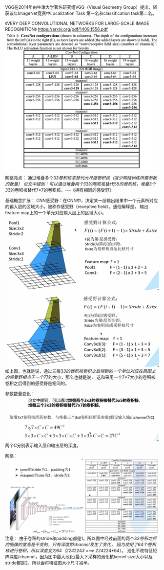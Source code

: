 VGG在2014年由牛津大学著名研究组VGG（Visual Geometry Group）提出，斩获该年ImageNet竞赛中Localization Task
第一名和classification task第二名。

《VERY DEEP CONVOLUTIONAL NETWORKS FOR LARGE-SCALE IMAGE RECOGNITION》
https://arxiv.org/pdf/1409.1556.pdf
![img.png](materials/vgg.png)

网络亮点：
通过堆叠多个3*3卷积核来替代大尺度卷积核（减少网络训练所需参数的数量）
论文中提到：可以通过堆叠两个3*3的卷积核替代5*5的卷积核，堆叠3个3*3的卷积核替代7*7的卷积核。---《拥有相同的感受野》

基础概念扩展：
CNN感受野：在CNN中，决定某一层输出结果中一个元素所对应的输入层的区域大小，被称作感受野（receptive field）。通俗解释是，
输出feature map上的一个单元对应输入层上的区域大小。
![img.png](materials/receptive_field1.png)
![img.png](materials/receptive_field2.png)
如上图，也就是说，通过三层3*3的卷积核卷积之后得到的一个单位对应在原图上的感受野相当于一个7*7的大小，那么也就是说，
这和采用一个7*7大小的卷积核卷积之后得到的感受野是相同的。

参数数量变化：
![img.png](materials/para_num.png)
两个C分别表示输入层和输出层的深度。

网络：
![img.png](materials/vgg1.png)
注意：
由于卷积的stride和padding都是1，所以图中经过前面的两个3*3卷积之后的图像的宽高是不变的，只有深度即channel发生了变化，
因为使用了64个卷积核进行卷积，所以深度变为64（224*224*3 ===> 224*224*64）。
池化不改特征矩阵深度/channel，因为图中最大池化/最大下采样的池化核kernel size大小以及stride都是2，所以会将特征图大小尺寸减半。